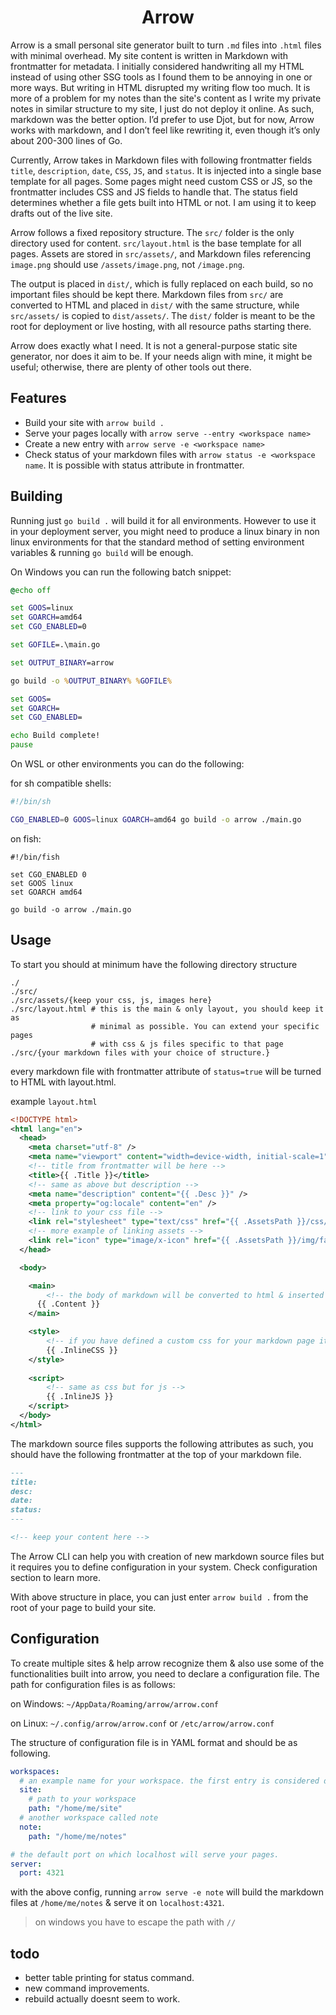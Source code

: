 <h1 align="center">Arrow</h1>

Arrow is a small personal site generator built to turn `.md` files into `.html`
files with minimal overhead. My site content is written in Markdown with
frontmatter for metadata. I initially considered handwriting all my HTML instead
of using other SSG tools as I found them to be annoying in one or more ways. But
writing in HTML disrupted my writing flow too much. It is more of a problem for
my notes than the site's content as I write my private notes in similar
structure to my site, I just do not deploy it online. As such, markdown was the
better option. I’d prefer to use Djot, but for now, Arrow works with markdown,
and I don’t feel like rewriting it, even though it’s only about 200-300 lines of
Go.

Currently, Arrow takes in Markdown files with following frontmatter fields
`title`, `description`, `date`, `CSS`, `JS`, and `status`. It is injected into
a single base template for all pages. Some pages might need custom CSS or JS, so
the frontmatter includes CSS and JS fields to handle that. The status field
determines whether a file gets built into HTML or not. I am using it to keep
drafts out of the live site.

Arrow follows a fixed repository structure. The `src/` folder is the only
directory used for content. `src/layout.html` is the base template for all
pages. Assets are stored in `src/assets/`, and Markdown files referencing
`image.png` should use `/assets/image.png`, not `/image.png`.

The output is placed in `dist/`, which is fully replaced on each build, so no
important files should be kept there. Markdown files from `src/` are converted
to HTML and placed in `dist/` with the same structure, while `src/assets/` is
copied to `dist/assets/`. The `dist/` folder is meant to be the root for
deployment or live hosting, with all resource paths starting there.

Arrow does exactly what I need. It is not a general-purpose static site
generator, nor does it aim to be. If your needs align with mine, it might be
useful; otherwise, there are plenty of other tools out there.

## Features

- Build your site with `arrow build .`
- Serve your pages locally with `arrow serve --entry <workspace name>`
- Create a new entry with `arrow serve -e <workspace name>`
- Check status of your markdown files with `arrow status -e <workspace name`. It
  is possible with status attribute in frontmatter.

## Building

Running just `go build .` will build it for all environments. However to use it
in your deployment server, you might need to produce a linux binary in non
linux environments for that the standard method of setting environment
variables & running `go build` will be enough.

On Windows you can run the following batch snippet:

```bat
@echo off

set GOOS=linux
set GOARCH=amd64
set CGO_ENABLED=0

set GOFILE=.\main.go

set OUTPUT_BINARY=arrow

go build -o %OUTPUT_BINARY% %GOFILE%

set GOOS=
set GOARCH=
set CGO_ENABLED=

echo Build complete!
pause
```

On WSL or other environments you can do the following:

for sh compatible shells:

```sh
#!/bin/sh

CGO_ENABLED=0 GOOS=linux GOARCH=amd64 go build -o arrow ./main.go
```

on fish:

```fish
#!/bin/fish

set CGO_ENABLED 0
set GOOS linux
set GOARCH amd64

go build -o arrow ./main.go
```

## Usage

To start you should at minimum have the following directory structure

```
./
./src/
./src/assets/{keep your css, js, images here}
./src/layout.html # this is the main & only layout, you should keep it as
                  # minimal as possible. You can extend your specific pages
                  # with css & js files specific to that page
./src/{your markdown files with your choice of structure.}
```

every markdown file with frontmatter attribute of `status=true` will be turned
to HTML with layout.html.

example `layout.html`

```xml
<!DOCTYPE html>
<html lang="en">
  <head>
    <meta charset="utf-8" />
    <meta name="viewport" content="width=device-width, initial-scale=1" />
    <!-- title from frontmatter will be here -->
    <title>{{ .Title }}</title>
    <!-- same as above but description -->
    <meta name="description" content="{{ .Desc }}" />
    <meta property="og:locale" content="en" />
    <!-- link to your css file -->
    <link rel="stylesheet" type="text/css" href="{{ .AssetsPath }}/css/global.css"/> 
    <!-- more example of linking assets -->
    <link rel="icon" type="image/x-icon" href="{{ .AssetsPath }}/img/favicon.ico" />
  </head>

  <body>

    <main>
        <!-- the body of markdown will be converted to html & inserted here -->
      {{ .Content }}
    </main>

    <style>
        <!-- if you have defined a custom css for your markdown page it will be inserted here -->
        {{ .InlineCSS }}
    </style>
    
    <script>
        <!-- same as css but for js -->
        {{ .InlineJS }}
    </script>
  </body>
</html>
```

The markdown source files supports the following attributes as such, you should
have the following frontmatter at the top of your markdown file.

```md
---
title:
desc:
date:
status:
---

<!-- keep your content here -->

```

The Arrow CLI can help you with creation of new markdown source files but it
requires you to define configuration in your system. Check configuration
section to learn more.

With above structure in place, you can just enter `arrow build .` from the root
of your page to build your site.

## Configuration

To create multiple sites & help arrow recognize them & also use some of the
functionalities built into arrow, you need to declare a configuration file. The
path for configuration files is as follows:

on Windows: `~/AppData/Roaming/arrow/arrow.conf`

on Linux: `~/.config/arrow/arrow.conf` or `/etc/arrow/arrow.conf`

The structure of configuration file is in YAML format and should be as
following.

```yaml
workspaces:
  # an example name for your workspace. the first entry is considered default
  site:
    # path to your workspace
    path: "/home/me/site"
  # another workspace called note
  note:
    path: "/home/me/notes"

# the default port on which localhost will serve your pages.
server:
  port: 4321
```

with the above config, running `arrow serve -e note` will build the markdown
files at `/home/me/notes` & serve it on `localhost:4321`.

> on windows you have to escape the path with `//`

## todo

- better table printing for status command.
- new command improvements.
- rebuild actually doesnt seem to work.